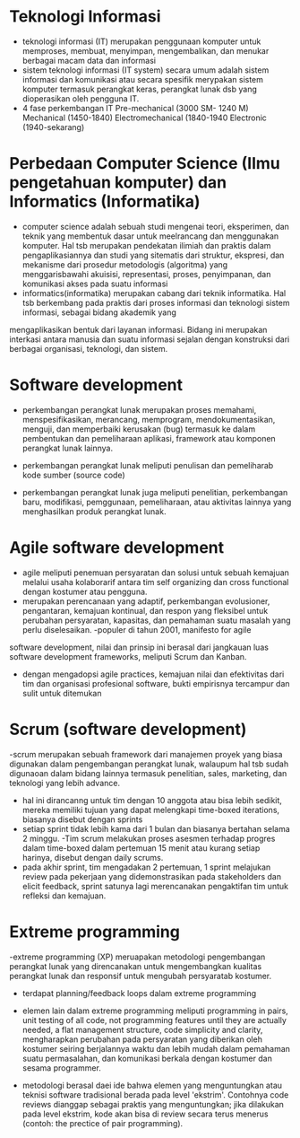 
<h1>Teknologi Informasi</h1>

- teknologi informasi (IT) merupakan penggunaan komputer untuk memproses, membuat, menyimpan, mengembalikan, dan menukar berbagai macam data dan informasi 
-  sistem teknologi informasi (IT system) secara umum adalah sistem informasi dan komunikasi atau secara spesifik merypakan sistem komputer termasuk perangkat keras, perangkat lunak dsb yang dioperasikan oleh pengguna IT.
- 4 fase perkembangan IT
Pre-mechanical (3000 SM- 1240 M)
Mechanical (1450-1840)
Electromechanical (1840-1940
Electronic (1940-sekarang)

<h1>Perbedaan Computer Science (Ilmu pengetahuan komputer) dan Informatics (Informatika)</h1>

- computer science adalah sebuah studi mengenai teori, eksperimen, dan teknik yang membentuk dasar untuk meelrancang dan menggunakan komputer. Hal tsb merupakan pendekatan ilimiah dan praktis dalam pengaplikasiannya dan studi yang sitematis  dari struktur, ekspresi, dan mekanisme dari prosedur metodologis (algoritma) yang menggarisbawahi akuisisi, representasi, proses, penyimpanan, dan komunikasi  akses pada suatu informasi 
- informatics(informatika) merupakan cabang dari teknik informatika. Hal tsb berkembang pada praktis dari proses informasi dan teknologi sistem informasi, sebagai bidang akademik yang 

mengaplikasikan bentuk dari layanan informasi. Bidang ini merupakan interkasi antara manusia dan suatu informasi sejalan dengan konstruksi dari berbagai organisasi, teknologi, dan sistem.



<h1>Software development</h1>

- perkembangan perangkat lunak merupakan proses memahami, menspesifikasikan, merancang, memprogram, mendokumentasikan, menguji, dan memperbaiki kerusakan (bug) termasuk ke dalam pembentukan dan pemeliharaan aplikasi, framework atau komponen perangkat lunak lainnya.
- perkembangan perangkat lunak meliputi penulisan dan pemeliharab kode sumber (source code)

- perkembangan perangkat lunak  juga meliputi penelitian, perkembangan baru, modifikasi, pemggunaan, pemeliharaan, atau aktivitas lainnya yang menghasilkan produk perangkat lunak.


<h1>Agile software development</h1>

- agile meliputi penemuan persyaratan dan solusi untuk sebuah kemajuan melalui usaha kolaborarif antara tim self organizing dan cross functional dengan kostumer atau pengguna.
- merupakan perencanaan yang adaptif, perkembangan evolusioner, pengantaran, kemajuan kontinual, dan respon yang fleksibel untuk perubahan persyaratan, kapasitas, dan pemahaman suatu masalah yang perlu diselesaikan.
-populer di tahun 2001, manifesto for agile 

software development, nilai dan prinsip ini berasal dari jangkauan luas software development frameworks, meliputi Scrum dan Kanban.
- dengan mengadopsi agile practices, kemajuan nilai dan efektivitas dari tim dan organisasi profesional software, bukti empirisnya tercampur dan sulit untuk ditemukan



<h1>Scrum (software development)</h1>

-scrum merupakan sebuah framework dari manajemen proyek yang biasa digunakan dalam pengembangan perangkat lunak, walaupum hal tsb sudah digunaoan dalam bidang lainnya termasuk penelitian, sales, marketing, dan teknologi yang lebih advance.

- hal ini dirancanng untuk tim dengan 10 anggota atau bisa lebih sedikit, mereka memiliki tujuan yang dapat melengkapi time-boxed iterations, biasanya disebut dengan sprints 
- setiap sprint tidak lebih kama dari 1 bulan dan biasanya bertahan selama 2 minggu.
-Tim scrum melakukan proses asesmen terhadap progres dalam time-boxed dalam pertemuan 15 menit atau kurang setiap harinya, disebut dengan daily scrums.
- pada akhir sprint, tim mengadakan 2 pertemuan, 1 sprint melajukan review pada pekerjaan yang didemonstrasikan pada stakeholders dan elicit feedback, sprint satunya lagi merencanakan pengaktifan tim untuk refleksi dan kemajuan.



<h1>Extreme programming</h1>


-extreme programming (XP) meruapakan metodologi pengembangan perangkat lunak yang direncanakan untuk mengembangkan kualitas perangkat lunak dan responsif untuk mengubah persyaratab kostumer. 
- terdapat planning/feedback loops dalam extreme programming
- elemen lain dalam extreme programming meliputi programming in pairs, unit testing of all code, not programming features until they are actually needed, a flat management structure, code simplicity and clarity, mengharapkan perubahan pada persyaratan yang diberikan oleh kostumer seiring berjalannya waktu dan lebih mudah dalam pemahaman suatu permasalahan, dan komunikasi berkala dengan kostumer dan sesama programmer.

- metodologi berasal daei ide bahwa elemen yang menguntungkan atau teknisi software tradisional berada pada level 'ekstrim'. Contohnya code reviews dianggap sebagai praktis yang menguntungkan; jika dilakukan pada level ekstrim, kode akan bisa di review secara terus menerus (contoh: the prectice of pair programming).


 
